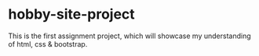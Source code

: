 # hobby-site-project
This is the first assignment project, which will showcase my understanding of html, css &amp; bootstrap.
